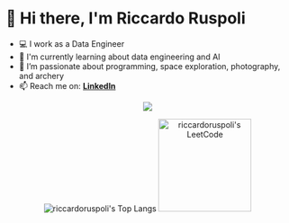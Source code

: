 # 👋 Hi there, I'm Riccardo Ruspoli
- 💻 I work as a Data Engineer
- 🤖 I'm currently learning about data engineering and AI
- 🌟 I’m passionate about programming, space exploration, photography, and archery
- 📫 Reach me on: **[LinkedIn](https://www.linkedin.com/in/riccardo-ruspoli/)**

<p align="center">
  <a href="https://skillicons.dev">
    <img src="https://skillicons.dev/icons?i=apple,arduino,aws,azure,bootstrap,css,firebase,git,github,gitlab,html,java,js,jquery,kafka,latex,linux,md,mongodb,postgres,py,spring,scala,swift" />
  </a>
</p>

<div align="center">
  <img alt="riccardoruspoli's Top Langs" src="https://github-readme-stats.vercel.app/api/top-langs/?username=riccardoruspoli&layout=compact&theme=ambient_gradient" />
  <img alt="riccardoruspoli's LeetCode" src="https://leetcard.jacoblin.cool/RiccardoRuspoli?theme=unicorn&font=Noto%20Sans" height=165/>
</div>
